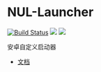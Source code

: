 # NUL-Launcher
[![Build Status](https://travis-ci.org/xiaohuihuiold/NUL-Launcher.svg?branch=master)](https://travis-ci.org/xiaohuihuiold/NUL-Launcher)
[![](https://img.shields.io/readthedocs/pip/stable.svg)](https://xiaohuihuiold.github.io/NUL-Launcher/index.html)
[![](https://img.shields.io/github/release/qubyte/rubidium/all.svg)](https://github.com/xiaohuihuiold/NUL-Launcher/releases)

安卓自定义启动器
* [文档](https://xiaohuihuiold.github.io/NUL-Launcher/index.html)